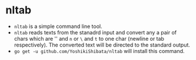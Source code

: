 # nltab

- `nltab` is a simple command line tool.
- `nltab` reads texts from the stanadrd input and convert any a pair of chars which are '\' and `n` or `\` and `t` to one char (newline or tab respectively). The converted text will be directed to the standard output.
- `go get -u github.com/YoshikiShibata/nltab` will install this command.
